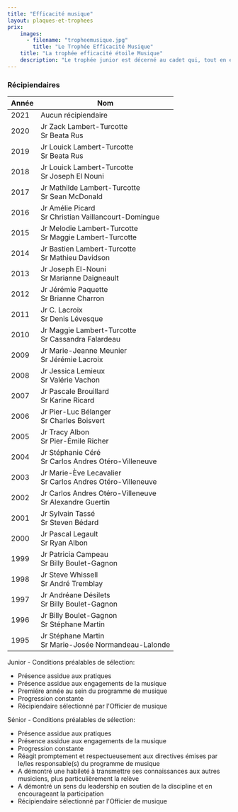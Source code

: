 ```yaml
---
title: "Efficacité musique"
layout: plaques-et-trophees
prix: 
    images:
      - filename: "tropheemusique.jpg"
        title: "Le Trophée Efficacité Musique"
    title: "La trophée efficacité étoile Musique"
    description: "Le trophée junior est décerné au cadet qui, tout en étant à sa première année comme musicien, a su démontrer des habiletés certaines et a maintenu un intérêt constant pour cette activité. Le trophée senior est remis au cadet qui, ayant plus d'une année d'expérience au sein de la musique, a su démontrer une habileté à transmettre efficacement ses connaissances aux autres musiciens."
---
```



### Récipiendaires

| Année | Nom |
| --- | --- |
| 2021 | Aucun récipiendaire |
| 2020 | Jr Zack Lambert-Turcotte  <br>Sr Beata Rus |
| 2019 | Jr Louick Lambert-Turcotte  <br>Sr Beata Rus |
| 2018 | Jr Louick Lambert-Turcotte  <br>Sr Joseph El Nouni |
| 2017 | Jr Mathilde Lambert-Turcotte  <br>Sr Sean McDonald |
| 2016 | Jr Amélie Picard  <br>Sr Christian Vaillancourt-Domingue |
| 2015 | Jr Melodie Lambert-Turcotte  <br>Sr Maggie Lambert-Turcotte |
| 2014 | Jr Bastien Lambert-Turcotte  <br>Sr Mathieu Davidson |
| 2013 | Jr Joseph El-Nouni  <br>Sr Marianne Daigneault |
| 2012 | Jr Jérémie Paquette  <br>Sr Brianne Charron |
| 2011 | Jr C. Lacroix  <br>Sr Denis Lévesque |
| 2010 | Jr Maggie Lambert-Turcotte  <br>Sr Cassandra Falardeau |
| 2009 | Jr Marie-Jeanne Meunier  <br>Sr Jérémie Lacroix |
| 2008 | Jr Jessica Lemieux  <br>Sr Valérie Vachon |
| 2007 | Jr Pascale Brouillard  <br>Sr Karine Ricard |
| 2006 | Jr Pier-Luc Bélanger  <br>Sr Charles Boisvert |
| 2005 | Jr Tracy Albon  <br>Sr Pier-Émile Richer |
| 2004 | Jr Stéphanie Céré  <br>Sr Carlos Andres Otéro-Villeneuve |
| 2003 | Jr Marie-Ève Lecavalier  <br>Sr Carlos Andres Otéro-Villeneuve |
| 2002 | Jr Carlos Andres Otéro-Villeneuve  <br>Sr Alexandre Guertin |
| 2001 | Jr Sylvain Tassé  <br>Sr Steven Bédard |
| 2000 | Jr Pascal Legault  <br>Sr Ryan Albon |
| 1999 | Jr Patricia Campeau  <br>Sr Billy Boulet-Gagnon |
| 1998 | Jr Steve Whissell  <br>Sr André Tremblay |
| 1997 | Jr Andréane Désilets  <br>Sr Billy Boulet-Gagnon |
| 1996 | Jr Billy Boulet-Gagnon  <br>Sr Stéphane Martin |
| 1995 | Jr Stéphane Martin  <br>Sr Marie-Josée Normandeau-Lalonde |

Junior - Conditions préalables de sélection:  
- Présence assidue aux pratiques  
- Présence assidue aux engagements de la musique  
- Premiére année au sein du programme de musique  
- Progression constante  
- Récipiendaire sélectionné par l'Officier de musique

Sénior - Conditions préalables de sélection:  
- Présence assidue aux pratiques  
- Présence assidue aux engagements de la musique  
- Progression constante  
- Réagit promptement et respectueusement aux directives émises par le/les responsable(s) du programme de musique  
- A démontré une habileté à transmettre ses connaissances aux autres musiciens, plus particulièrement la relève  
- A démontré un sens du leadership en soutien de la discipline et en encourageant la participation  
- Récipiendaire sélectionné par l'Officier de musique